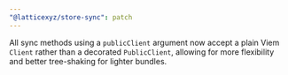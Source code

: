 ```yaml
---
"@latticexyz/store-sync": patch
---
```


All sync methods using a `publicClient` argument now accept a plain Viem `Client` rather than a decorated `PublicClient`, allowing for more flexibility and better tree-shaking for lighter bundles.
